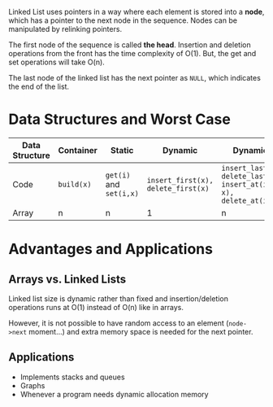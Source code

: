 Linked List uses pointers in a way where each element is stored into a **node**, which has a pointer to the next node in the sequence. Nodes can be manipulated by relinking pointers.

The first node of the sequence is called **the head**. Insertion and deletion operations from the front has the time complexity of O(1). But, the get and set operations will take O(n).

The last node of the linked list has the next pointer as ``NULL``, which indicates the end of the list. 

# Data Structures and Worst Case
| Data Structure | Container    | Static                      | Dynamic                              | Dynamics                                                         |
| -------------- | ------------ | --------------------------- | ------------------------------------ | ---------------------------------------------------------------- |
| Code           | ``build(x)`` | ``get(i)`` and ``set(i,x)`` | ``insert_first(x), delete_first(x)`` | ``insert_last(x), delete_last(), insert_at(i, x), delete_at(i)`` |
| Array          | n            | n                           | 1                                    | n                                                                |


# Advantages and Applications

## Arrays vs. Linked Lists
Linked list size is dynamic rather than fixed and insertion/deletion operations runs at O(1) instead of O(n) like in arrays.

However, it is not possible to have random access to an element (``node->next`` moment...) and extra memory space is needed for the next pointer.

## Applications
- Implements stacks and queues
- Graphs
- Whenever a program needs dynamic allocation memory
